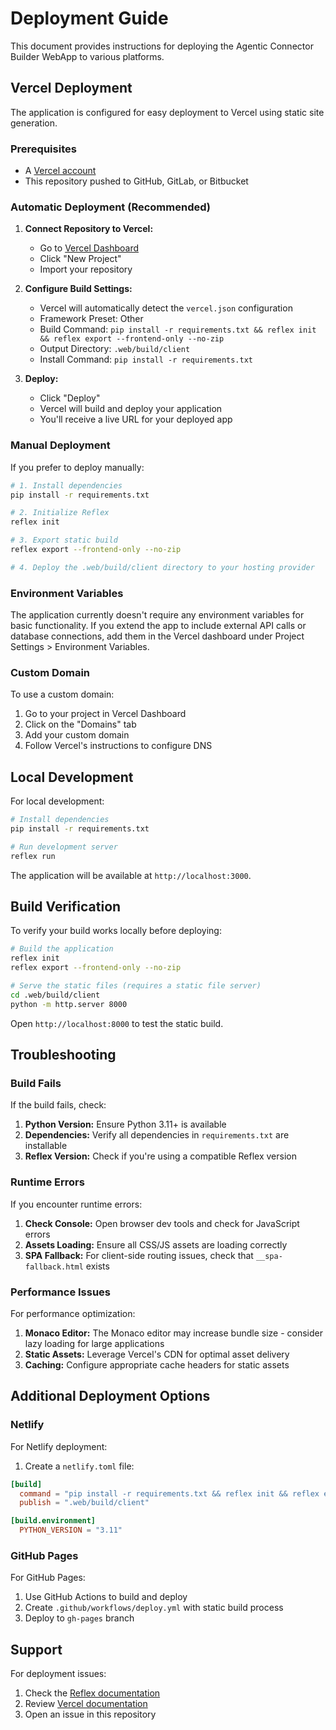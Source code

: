 # Deployment Guide

This document provides instructions for deploying the Agentic Connector Builder WebApp to various platforms.

## Vercel Deployment

The application is configured for easy deployment to Vercel using static site generation.

### Prerequisites

- A [Vercel account](https://vercel.com)
- This repository pushed to GitHub, GitLab, or Bitbucket

### Automatic Deployment (Recommended)

1. **Connect Repository to Vercel:**
   - Go to [Vercel Dashboard](https://vercel.com/dashboard)
   - Click "New Project"
   - Import your repository

2. **Configure Build Settings:**
   - Vercel will automatically detect the `vercel.json` configuration
   - Framework Preset: Other
   - Build Command: `pip install -r requirements.txt && reflex init && reflex export --frontend-only --no-zip`
   - Output Directory: `.web/build/client`
   - Install Command: `pip install -r requirements.txt`

3. **Deploy:**
   - Click "Deploy"
   - Vercel will build and deploy your application
   - You'll receive a live URL for your deployed app

### Manual Deployment

If you prefer to deploy manually:

```bash
# 1. Install dependencies
pip install -r requirements.txt

# 2. Initialize Reflex
reflex init

# 3. Export static build
reflex export --frontend-only --no-zip

# 4. Deploy the .web/build/client directory to your hosting provider
```

### Environment Variables

The application currently doesn't require any environment variables for basic functionality. If you extend the app to include external API calls or database connections, add them in the Vercel dashboard under Project Settings > Environment Variables.

### Custom Domain

To use a custom domain:

1. Go to your project in Vercel Dashboard
2. Click on the "Domains" tab
3. Add your custom domain
4. Follow Vercel's instructions to configure DNS

## Local Development

For local development:

```bash
# Install dependencies
pip install -r requirements.txt

# Run development server
reflex run
```

The application will be available at `http://localhost:3000`.

## Build Verification

To verify your build works locally before deploying:

```bash
# Build the application
reflex init
reflex export --frontend-only --no-zip

# Serve the static files (requires a static file server)
cd .web/build/client
python -m http.server 8000
```

Open `http://localhost:8000` to test the static build.

## Troubleshooting

### Build Fails

If the build fails, check:

1. **Python Version:** Ensure Python 3.11+ is available
2. **Dependencies:** Verify all dependencies in `requirements.txt` are installable
3. **Reflex Version:** Check if you're using a compatible Reflex version

### Runtime Errors

If you encounter runtime errors:

1. **Check Console:** Open browser dev tools and check for JavaScript errors
2. **Assets Loading:** Ensure all CSS/JS assets are loading correctly
3. **SPA Fallback:** For client-side routing issues, check that `__spa-fallback.html` exists

### Performance Issues

For performance optimization:

1. **Monaco Editor:** The Monaco editor may increase bundle size - consider lazy loading for large applications
2. **Static Assets:** Leverage Vercel's CDN for optimal asset delivery
3. **Caching:** Configure appropriate cache headers for static assets

## Additional Deployment Options

### Netlify

For Netlify deployment:

1. Create a `netlify.toml` file:
```toml
[build]
  command = "pip install -r requirements.txt && reflex init && reflex export --frontend-only --no-zip"
  publish = ".web/build/client"

[build.environment]
  PYTHON_VERSION = "3.11"
```

### GitHub Pages

For GitHub Pages:

1. Use GitHub Actions to build and deploy
2. Create `.github/workflows/deploy.yml` with static build process
3. Deploy to `gh-pages` branch

## Support

For deployment issues:

1. Check the [Reflex documentation](https://reflex.dev/docs/)
2. Review [Vercel documentation](https://vercel.com/docs)
3. Open an issue in this repository